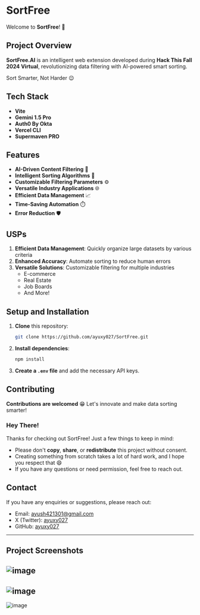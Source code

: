 # SortFree
Welcome to **SortFree**! 🚀

## Project Overview
**SortFree.AI** is an intelligent web extension developed during **Hack This Fall 2024 Virtual**, revolutionizing data filtering with AI-powered smart sorting. 

Sort Smarter, Not Harder 😉

## Tech Stack
- **Vite**
- **Gemini 1.5 Pro**
- **Auth0 By Okta**
- **Vercel CLI**
- **Supermaven PRO**

## Features
- **AI-Driven Content Filtering** 🤖
- **Intelligent Sorting Algorithms** 📑
- **Customizable Filtering Parameters** ⚙️
- **Versatile Industry Applications** 🌐
- **Efficient Data Management** 📈
- **Time-Saving Automation** ⏱️
- **Error Reduction** 🛡️

## USPs
1. **Efficient Data Management**: Quickly organize large datasets by various criteria
2. **Enhanced Accuracy**: Automate sorting to reduce human errors
3. **Versatile Solutions**: Customizable filtering for multiple industries
   - E-commerce
   - Real Estate
   - Job Boards
   - And More!

## Setup and Installation
1. **Clone** this repository:
   ```bash
   git clone https://github.com/ayuxy027/SortFree.git
   ```
2. **Install dependencies**:
   ```bash
   npm install
   ```
3. **Create a `.env` file** and add the necessary API keys.

## Contributing
**Contributions are welcomed** 😁
Let's innovate and make data sorting smarter!

### Hey There!
Thanks for checking out SortFree!
Just a few things to keep in mind:
- Please don't **copy**, **share**, or **redistribute** this project without consent.
- Creating something from scratch takes a lot of hard work, and I hope you respect that 😄
- If you have any questions or need permission, feel free to reach out.

## Contact
If you have any enquiries or suggestions, please reach out:
- Email: [ayush421301@gmail.com](mailto:ayush421301@gmail.com)
- X (Twitter): [ayuxy027](https://x.com/ayuxy027)
- GitHub: [ayuxy027](https://github.com/ayuxy027)

---

## Project Screenshots
![image](https://github.com/user-attachments/assets/4bec0cac-48d7-45ee-aafd-15837dba6696)
-
![image](https://github.com/user-attachments/assets/9bff7e0c-bcc5-4a49-9596-5af950d58699)
-
![image](https://github.com/user-attachments/assets/fe3b7f2a-984c-4e01-83cf-bd33c05f1bea)
